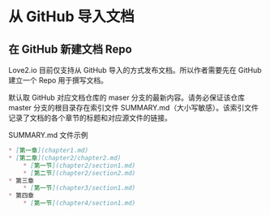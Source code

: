 # 从 GitHub 导入文档

## 在 GitHub 新建文档 Repo

Love2.io 目前仅支持从 GitHub 导入的方式发布文档。所以作者需要先在 GitHub 建立一个 Repo 用于撰写文档。

默认取 GitHub 对应文档仓库的 maser 分支的最新内容。请务必保证该仓库 master 分支的根目录存在索引文件 SUMMARY.md（大小写敏感）。该索引文件记录了文档的各个章节的标题和对应源文件的链接。

SUMMARY.md 文件示例

```Markdown
* [第一章](chapter1.md)
* [第二章](chapter2/chapter2.md)
    * [第一节](chapter2/section1.md)
    * [第二节](chapter2/section2.md)
* 第三章
    * [第一节](chapter3/section1.md)
* 第四章
    * [第一节](chapter4/section1.md)
```



